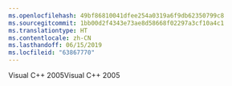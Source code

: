 ```yaml
---
ms.openlocfilehash: 49bf86810041dfee254a0319a6f9db62350799c8
ms.sourcegitcommit: 1bb00d2f4343e73ae8d58668f02297a3cf10a4c1
ms.translationtype: HT
ms.contentlocale: zh-CN
ms.lasthandoff: 06/15/2019
ms.locfileid: "63867770"
---
```

<span data-ttu-id="12604-101">Visual C++ 2005</span><span class="sxs-lookup"><span data-stu-id="12604-101">Visual C++ 2005</span></span>